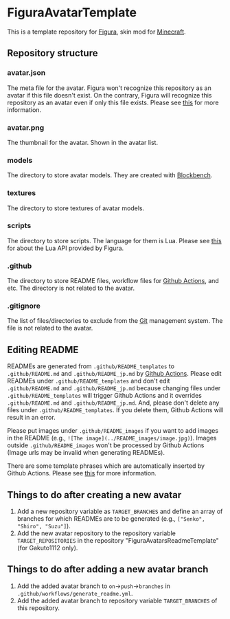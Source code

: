 <!-- $inject(locale_link) -->

# FiguraAvatarTemplate
This is a template repository for [Figura](https://modrinth.com/mod/figura),  skin mod for [Minecraft](https://www.minecraft.net/en-us).

## Repository structure
### avatar.json
The meta file for the avatar. Figura won't recognize this repository as an avatar if this file doesn't exist. On the contrary, Figura will recognize this repository as an avatar even if only this file exists. Please see [this](https://wiki.figuramc.org/tutorials/Avatar%20Metadata) for more information.

### avatar.png
The thumbnail for the avatar. Shown in the avatar list.

### models
The directory to store avatar models. They are created with [Blockbench](https://www.blockbench.net/).

### textures
The directory to store textures of avatar models.

### scripts
The directory to store scripts. The language for them is Lua. Please see [this](https://applejuiceyy.github.io/figs/) for about the Lua API provided by Figura.

### .github
The directory to store README files, workflow files for [Github Actions](https://github.co.jp/features/actions), and etc. The directory is not related to the avatar.

### .gitignore
The list of files/directories to exclude from the [Git](https://git-scm.com/) management system. The file is not related to the avatar.

## Editing README
READMEs are generated from `.github/README_templates` to `.github/README.md` and `.github/README_jp.md` by [Github Actions](https://github.co.jp/features/actions). Please edit READMEs under `.github/README_templates` and don't edit `.github/README.md` and `.github/README_jp.md` because changing files under `.github/README_templates` will trigger Github Actions and it overrides `.github/README.md` and `.github/README_jp.md`. And, please don't delete any files under `.github/README_templates`. If you delete them, Github Actions will result in an error.

Please put images under `.github/README_images` if you want to add images in the README (e.g., `![The image](../README_images/image.jpg)`). Images outside `.github/README_images` won't be processed by Github Actions (Image urls may be invalid when generating READMEs).

There are some template phrases which are automatically inserted by Github Actions. Please see [this](https://github.com/Gakuto1112/FiguraAvatarsReadmeTemplate) for more information.

## Things to do after creating a new avatar
1. Add a new repository variable as `TARGET_BRANCHES` and define an array of branches for which READMEs are to be generated (e.g., `["Senko", "Shiro", "Suzu"]`).
2. Add the new avatar repository to the repository variable `TARGET_REPOSITORIES` in the repository "FiguraAvatarsReadmeTemplate" (for Gakuto1112 only).

## Things to do after adding a new avatar branch
1. Add the added avatar branch to `on`->`push`->`branches` in `.github/workflows/generate_readme.yml`.
2. Add the added avatar branch to repository variable `TARGET_BRANCHES` of this repository.